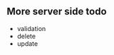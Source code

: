 <h2>More server side todo</h2>
<ul>
    <li>validation</li>
    <li>delete</li>
    <li>update</li>
</ul>
